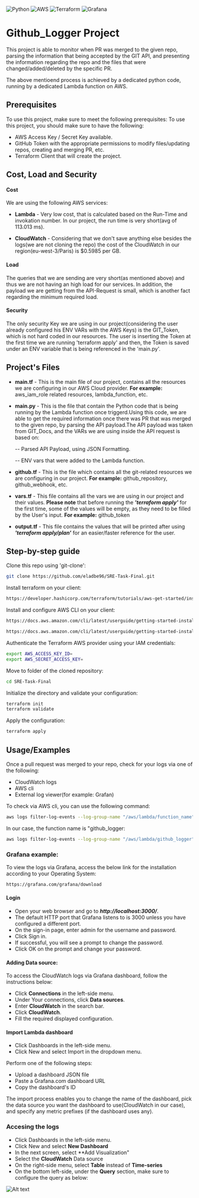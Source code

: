 ![Python](https://img.shields.io/badge/python-3670A0?style=for-the-badge&logo=python&logoColor=ffdd54)
![AWS](https://img.shields.io/badge/AWS-%23FF9900.svg?style=for-the-badge&logo=amazon-aws&logoColor=white)
![Terraform](https://img.shields.io/badge/terraform-%235835CC.svg?style=for-the-badge&logo=terraform&logoColor=white)
![Grafana](https://img.shields.io/badge/grafana-%23F46800.svg?style=for-the-badge&logo=grafana&logoColor=white)

# Github_Logger Project

This project is able to monitor when PR was merged to the given repo, parsing the information
that being accepted by the GIT API, and presenting the information regarding the repo and the 
files that were changed/added/deleted by the specific PR.

The above mentioend process is achieved by a dedicated python code, running by a dedicated Lambda function
on AWS.
## Prerequisites

To use this project, make sure to meet the following prerequisites:
To use this project, you should make sure to have the following:

* AWS Access Key / Secret Key available.
* GitHub Token with the appropriate permissions to modify files/updating repos, creating and merging PR, etc.
* Terraform Client that will create the project.
## Cost, Load and Security

#### Cost 

We are using the following AWS services:

* **Lambda** -  Very low cost, that is calculated based on the Run-Time and invokation number.
In our project, the run time is very short(avg of 113.013 ms).

* **CloudWatch** - Considering that we don't save anything else besides the logs(we are not cloning the repo) 
the cost of the CloudWatch in our region(eu-west-3/Paris) is $0.5985 per GB.

#### Load

The queries that we are sending are very short(as mentioned above) and thus we are not having an high load
for our services.
In addition, the payload we are getting from the API-Request is small, which is another fact regarding
the minimum required load.

#### Security

The only security Key we are using in our project(considering the user already configured his ENV VARs with the AWS Keys)
is the GIT_Token, which is not hard coded in our resources.
The user is inserting the Token at the first time we are running 'terraform apply' and then, the Token is saved
under an ENV variable that is being referenced in the 'main.py'.


## Project's Files

* **main.tf** - This is the main file of our project, contains all the resources we are configuring in our AWS Cloud provider. **For example:** aws_iam_role related resources, lambda_function, etc.

* **main.py** - This is the file that contain the Python code that is being running by the Lambda function once triggerd.Using this code, we are able to get the required information once there was PR that was merged to the given repo, by parsing the API payload.The API payload was taken from GIT_Docs, and the VARs we are using inside the API request is based on:

    -- Parsed API Payload, using JSON Formatting.

    -- ENV vars that were added to the Lambda function.

* **github.tf** - This is the file which contains all the git-related resources we are configuring in our project. **For example:** github_repository, github_webhook, etc.

* **vars.tf** - This file contains all the vars we are using in our project and their values. **Please note** that before running the ***'terraform apply'*** for the first time, some of the values will be empty, as they need to be filled by the User's input. **For example:** github_token

* **output.tf** - This file contains the values that will be printed after using ***'terraform apply/plan'*** for an easier/faster reference for the user.

## Step-by-step guide

Clone this repo using 'git-clone':
```bash
git clone https://github.com/eladbe96/SRE-Task-Final.git
```
Install terraform on your client:
```bash
https://developer.hashicorp.com/terraform/tutorials/aws-get-started/install-cli
```
Install and configure AWS CLI on your client:
```bash
https://docs.aws.amazon.com/cli/latest/userguide/getting-started-install.html
```
```bash
https://docs.aws.amazon.com/cli/latest/userguide/getting-started-install.html
```
Authenticate the Terraform AWS provider using your IAM credentials:
```bash
export AWS_ACCESS_KEY_ID=
export AWS_SECRET_ACCESS_KEY=
```
Move to folder of the cloned repository:
```bash
cd SRE-Task-Final
```
Initialize the directory and validate your configuration:
```bash
terraform init
terraform validate
```
Apply the configuration:
```bash
terraform apply
```

## Usage/Examples

Once a pull request was merged to your repo, check for your logs via one of the following:

* CloudWatch logs
* AWS cli 
* External log viewer(for example: Grafan)

To check via AWS cli, you can use the following command:
```bash
aws logs filter-log-events --log-group-name "/aws/lambda/function_name" | less
```
In our case, the function name is "github_logger:
```bash
aws logs filter-log-events --log-group-name "/aws/lambda/github_logger" | less
```

### Grafana example:

To view the logs via Grafana, access the below link for the installation according to your Operating System:

```bash
https://grafana.com/grafana/download
```
#### Login
* Open your web browser and go to ***http://localhost:3000/***.
* The default HTTP port that Grafana listens to is 3000 unless you have configured a different port.
* On the sign-in page, enter admin for the username and password.
* Click Sign in.
* If successful, you will see a prompt to change the password.
* Click OK on the prompt and change your password.

#### Adding Data source:

To access the CloudWatch logs via Grafana dashboard, follow the instructions below:

* Click **Connections** in the left-side menu.
* Under Your connections, click **Data sources**.
* Enter **CloudWatch** in the search bar.
* Click **CloudWatch**.
* Fill the required displayed configuration.

#### Import Lambda dashboard

* Click Dashboards in the left-side menu.
* Click New and select Import in the dropdown menu.

Perform one of the following steps:

* Upload a dashboard JSON file
* Paste a Grafana.com dashboard URL
* Copy the dashboard's ID

The import process enables you to change the name of the dashboard, pick the data source you want the dashboard to use(CloudWatch in our case), and specify any metric prefixes (if the dashboard uses any).


### Accesing the logs

* Click Dashboards in the left-side menu.
* Click New and select **New Dashboard**
* In the next screen, select **Add Visualization"
* Select the **CloudWatch** Data source
* On the right-side menu, select **Table** instead of **Time-series**
* On the bottom left-side, under the **Query** section, make sure to configure the query as below:

![Alt text](/relative/path/to/img.jpg?raw=true "Optional Title")
